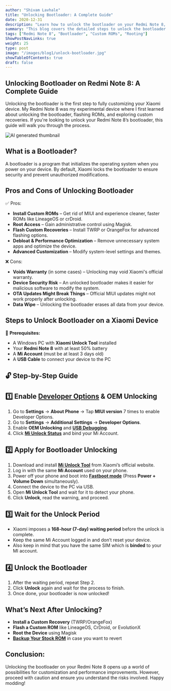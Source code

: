 ```yaml
---
author: "Shivam Lavhale"
title: "Unlocking Bootloader: A Complete Guide"
date: 2020-12-31
description: "Learn how to unlock the bootloader on your Redmi Note 8, including the pros and cons of an unlocked bootloader and the step-by-step process to do it."
summary: "This blog covers the detailed steps to unlock the bootloader on your Redmi Note 8, along with the benefits and risks of doing so. A personal take on experimenting with custom ROMs and modifications."
tags: ["Redmi Note 8", "Bootloader", "Custom ROMs", "Rooting"]
ShowPostNavLinks: true
weight: 25
type: post
image: "/images/blog1/unlock-bootloader.jpg"
showTableOfContents: true
draft: false
---
```


Unlocking Bootloader on Redmi Note 8: A Complete Guide
---
Unlocking the bootloader is the first step to fully customizing your Xiaomi device. My Redmi Note 8 was my experimental device where I first learned about unlocking the bootloader, flashing ROMs, and exploring custom recoveries. If you're looking to unlock your Redmi Note 8’s bootloader, this guide will walk you through the process.

![AI generated thumbnail](/images/blog1/unlock-bootloader.jpg "AI Generated Thumbnail")

What is a Bootloader?
---
A bootloader is a program that initializes the operating system when you power on your device. By default, Xiaomi locks the bootloader to ensure security and prevent unauthorized modifications.

Pros and Cons of Unlocking Bootloader
---
✅ Pros:
- **Install Custom ROMs** – Get rid of MIUI and experience cleaner, faster ROMs like LineageOS or crDroid.
- **Root Access** – Gain administrative control using Magisk.
- **Flash Custom Recoveries** – Install TWRP or OrangeFox for advanced flashing options.
- **Debloat & Performance Optimization** – Remove unnecessary system apps and optimize the device.
- **Advanced Customization** – Modify system-level settings and themes.

❌ Cons:
- **Voids Warranty** (in some cases) – Unlocking may void Xiaomi's official warranty.
- **Device Security Risk** – An unlocked bootloader makes it easier for malicious software to modify the system.
- **OTA Updates Might Break Things** – Official MIUI updates might not work properly after unlocking.
- **Data Wipe** – Unlocking the bootloader erases all data from your device.

Steps to Unlock Bootloader on a Xiaomi Device
---
📌 **Prerequisites:**
- A Windows PC with **Xiaomi Unlock Tool** installed
- Your **Redmi Note 8** with at least 50% battery
- A **Mi Account** (must be at least 3 days old)
- A **USB Cable** to connect your device to the PC

🔓 **Step-by-Step Guide**
---
1️⃣ Enable [Developer Options](https://developer.android.com/studio/debug/dev-options#enable) & OEM Unlocking
---
1. Go to **Settings** → **About Phone** → Tap **MIUI version** 7 times to enable Developer Options.
2. Go to **Settings** → **Additional Settings** → **Developer Options**.
3. Enable **OEM Unlocking** and **[USB Debugging](https://developer.android.com/studio/debug/dev-options#debugging)**.
4. Click **[Mi Unlock Status](https://xiaomi.eu/community/threads/mi-unlock-status-connect-to-network-and-try-again.68105/)** and bind your Mi Account.

2️⃣ Apply for Bootloader Unlocking
---
1. Download and install **[Mi Unlock Tool](https://en.miui.com/unlock/index.html)** from Xiaomi’s official website.
2. Log in with the same **Mi Account** used on your phone.
3. Power off your phone and boot into **[Fastboot mode](https://droidrecovery.com/xiaomi-redmi-note-8-recovery-mode/)** (Press **Power + Volume Down** simultaneously).
4. Connect the device to the PC via USB.
5. Open **Mi Unlock Tool** and wait for it to detect your phone.
6. Click **Unlock**, read the warning, and proceed.

3️⃣ Wait for the Unlock Period
---
- Xiaomi imposes a **168-hour (7-day) waiting period** before the unlock is complete.
- Keep the same Mi Account logged in and don’t reset your device.
- Also keep in mind that you have the same SIM which is **binded** to your MI account.

4️⃣ Unlock the Bootloader
---
1. After the waiting period, repeat Step 2.
2. Click **Unlock** again and wait for the process to finish.
3. Once done, your bootloader is now unlocked!

What’s Next After Unlocking?
--
- **Install a Custom Recovery** (TWRP/OrangeFox)
- **Flash a Custom ROM** like LineageOS, CrDroid, or EvolutionX
- **Root the Device** using Magisk
- **[Backup Your Stock ROM](https://miuirom.org/)** in case you want to revert

Conclusion:
---
Unlocking the bootloader on your Redmi Note 8 opens up a world of possibilities for customization and performance improvements. However, proceed with caution and ensure you understand the risks involved. Happy modding!
